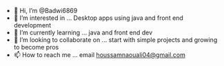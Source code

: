 - 👋 Hi, I’m @Badwi6869
- 👀 I’m interested in ... Desktop apps using java and front end development 
- 🌱 I’m currently learning ... java and front end dev
- 💞️ I’m looking to collaborate on ... start with simple projects and growing to become pros
- 📫 How to reach me ...  email houssamnaouali04@gmail.com

<!---
Badwi6869/Badwi6869 is a ✨ special ✨ repository because its `README.md` (this file) appears on your GitHub profile.
You can click the Preview link to take a look at your changes.
--->
